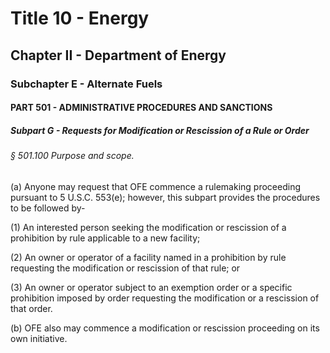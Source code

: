 
# Title 10 - Energy
## Chapter II - Department of Energy
### Subchapter E - Alternate Fuels
#### PART 501 - ADMINISTRATIVE PROCEDURES AND SANCTIONS
##### Subpart G - Requests for Modification or Rescission of a Rule or Order
###### § 501.100 Purpose and scope.

(a) Anyone may request that OFE commence a rulemaking proceeding pursuant to 5 U.S.C. 553(e); however, this subpart provides the procedures to be followed by-

(1) An interested person seeking the modification or rescission of a prohibition by rule applicable to a new facility;

(2) An owner or operator of a facility named in a prohibition by rule requesting the modification or rescission of that rule; or

(3) An owner or operator subject to an exemption order or a specific prohibition imposed by order requesting the modification or a rescission of that order.

(b) OFE also may commence a modification or rescission proceeding on its own initiative.
